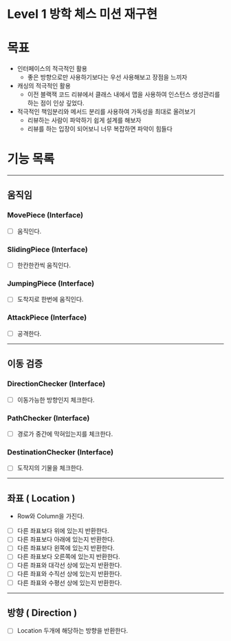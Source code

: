 # Level 1 방학 체스 미션 재구현

# 목표

- 인터페이스의 적극적인 활용
    - 좋은 방향으로만 사용하기보다는 우선 사용해보고 장점을 느끼자
- 캐싱의 적극적인 활용
    - 이전 블랙잭 코드 리뷰에서 클래스 내에서 맵을 사용하여 인스턴스 생성관리를 하는 점이 인상 깊었다.
- 적극적인 책임분리와 메서드 분리를 사용하여 가독성을 최대로 올려보기
    - 리뷰하는 사람이 파악하기 쉽게 설계를 해보자
    - 리뷰를 하는 입장이 되어보니 너무 복잡하면 파악이 힘들다

# 기능 목록

---

## 움직임

### MovePiece (Interface)

- [ ] 움직인다.

### SlidingPiece (Interface)

- [ ] 한칸한칸씩 움직인다.

### JumpingPiece (Interface)

- [ ] 도착지로 한번에 움직인다.

### AttackPiece (Interface)

- [ ] 공격한다.

---

## 이동 검증

### DirectionChecker (Interface)

- [ ] 이동가능한 방향인지 체크한다.

### PathChecker (Interface)

- [ ] 경로가 중간에 막혀있는지를 체크한다.

### DestinationChecker (Interface)

- [ ] 도작지의 기물을 체크한다.

---

## 좌표 ( Location )

- Row와 Column을 가진다.
- [ ] 다른 좌표보다 위에 있는지 반환한다.
- [ ] 다른 좌표보다 아래에 있는지 반환한다.
- [ ] 다른 좌표보다 왼쪽에 있는지 반환한다.
- [ ] 다른 좌표보다 오른쪽에 있는지 반환한다.
- [ ] 다른 좌표와 대각선 상에 있는지 반환한다.
- [ ] 다른 좌표와 수직선 상에 있는지 반환한다.
- [ ] 다른 좌표와 수평선 상에 있는지 반환한다.

---

## 방향 ( Direction )

- [ ] Location 두개에 해당하는 방향을 반환한다.
